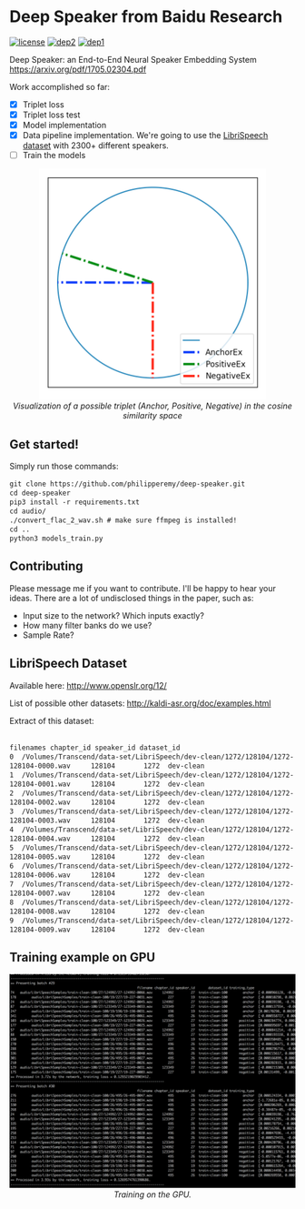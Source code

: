 # Deep Speaker from Baidu Research
[![license](https://img.shields.io/badge/License-Apache_2.0-brightgreen.svg)](https://github.com/philipperemy/keras-attention-mechanism/blob/master/LICENSE) 
[![dep2](https://img.shields.io/badge/Keras-2.0+-brightgreen.svg)](https://keras.io/) 
[![dep1](https://img.shields.io/badge/Status-Work_In_Progress-orange.svg)](https://www.tensorflow.org/) 

Deep Speaker: an End-to-End Neural Speaker Embedding System https://arxiv.org/pdf/1705.02304.pdf

Work accomplished so far:
- [x] Triplet loss
- [x] Triplet loss test
- [x] Model implementation
- [x] Data pipeline implementation. We're going to use the [LibriSpeech dataset](http://www.openslr.org/12/) with 2300+ different speakers.
- [ ] Train the models 

<p align="center">
  <img src="assets/1.png" width="400">
  <br><i>Visualization of a possible triplet (Anchor, Positive, Negative) in the cosine similarity space</i>
</p>

## Get started!

Simply run those commands:

```
git clone https://github.com/philipperemy/deep-speaker.git
cd deep-speaker
pip3 install -r requirements.txt
cd audio/
./convert_flac_2_wav.sh # make sure ffmpeg is installed!
cd ..
python3 models_train.py
```


## Contributing

Please message me if you want to contribute. I'll be happy to hear your ideas. There are a lot of undisclosed things in the paper, such as:

- Input size to the network? Which inputs exactly?
- How many filter banks do we use?
- Sample Rate?

## LibriSpeech Dataset

Available here: http://www.openslr.org/12/

List of possible other datasets: http://kaldi-asr.org/doc/examples.html

Extract of this dataset:

```
                                                                            filenames chapter_id speaker_id dataset_id
0  /Volumes/Transcend/data-set/LibriSpeech/dev-clean/1272/128104/1272-128104-0000.wav     128104       1272  dev-clean
1  /Volumes/Transcend/data-set/LibriSpeech/dev-clean/1272/128104/1272-128104-0001.wav     128104       1272  dev-clean
2  /Volumes/Transcend/data-set/LibriSpeech/dev-clean/1272/128104/1272-128104-0002.wav     128104       1272  dev-clean
3  /Volumes/Transcend/data-set/LibriSpeech/dev-clean/1272/128104/1272-128104-0003.wav     128104       1272  dev-clean
4  /Volumes/Transcend/data-set/LibriSpeech/dev-clean/1272/128104/1272-128104-0004.wav     128104       1272  dev-clean
5  /Volumes/Transcend/data-set/LibriSpeech/dev-clean/1272/128104/1272-128104-0005.wav     128104       1272  dev-clean
6  /Volumes/Transcend/data-set/LibriSpeech/dev-clean/1272/128104/1272-128104-0006.wav     128104       1272  dev-clean
7  /Volumes/Transcend/data-set/LibriSpeech/dev-clean/1272/128104/1272-128104-0007.wav     128104       1272  dev-clean
8  /Volumes/Transcend/data-set/LibriSpeech/dev-clean/1272/128104/1272-128104-0008.wav     128104       1272  dev-clean
9  /Volumes/Transcend/data-set/LibriSpeech/dev-clean/1272/128104/1272-128104-0009.wav     128104       1272  dev-clean
```

## Training example on GPU

<p align="center">
  <img src="assets/run_gpu_1.png">
  <br><i>Training on the GPU.</i>
</p>
